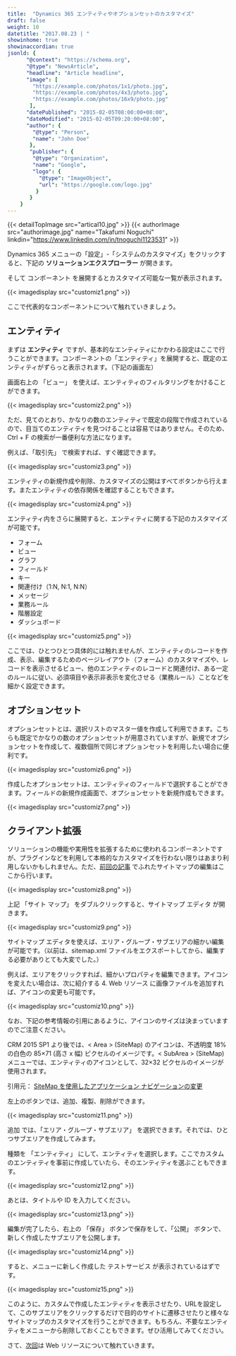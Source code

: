 ```yaml
---
title:  "Dynamics 365 エンティティやオプションセットのカスタマイズ"
draft: false
weight: 10
datetitle: "2017.08.23 | "
showinhome: true
showinaccordian: true
jsonld: {
      "@context": "https://schema.org",
      "@type": "NewsArticle",
      "headline": "Article headline",
      "image": [
        "https://example.com/photos/1x1/photo.jpg",
        "https://example.com/photos/4x3/photo.jpg",
        "https://example.com/photos/16x9/photo.jpg"
       ],
      "datePublished": "2015-02-05T08:00:00+08:00",
      "dateModified": "2015-02-05T09:20:00+08:00",
      "author": {
        "@type": "Person",
        "name": "John Doe"
       },
       "publisher": {
        "@type": "Organization",
        "name": "Google",
        "logo": {
          "@type": "ImageObject",
          "url": "https://google.com/logo.jpg"
         }
       }
    }
---
```

{{< detailTopImage src="artical10.jpg" >}}
{{< authorImage src="authorimage.jpg" name="Takafumi Noguchi" linkdin="https://www.linkedin.com/in/tnoguchi1123531" >}}
<!-- Intro  -->
Dynamics 365 メニューの「設定」-「システムのカスタマイズ」をクリックすると、下記の **ソリューションエクスプローラー** が開きます。

そして コンポーネント を展開するとカスタマイズ可能な一覧が表示されます。
<!-- Image= customiz1.png -->
{{< imagedisplay src="customiz1.png" >}}

ここで代表的なコンポーネントについて触れていきましょう。


## エンティティ
まずは **エンティティ** ですが、基本的なエンティティにかかわる設定はここで行うことができます。コンポーネントの「エンティティ」を展開すると、既定のエンティティがずらっと表示されます。（下記の画面左）

画面右上の 「ビュー」 を使えば、エンティティのフィルタリングをかけることができます。
<!-- Image= customiz2.png -->
{{< imagedisplay src="customiz2.png" >}}

ただ、見てのとおり、かなりの数のエンティティで既定の段階で作成されているので、目当てのエンティティを見つけることは容易ではありません。そのため、Ctrl + F の検索が一番便利な方法になります。

例えば、「取引先」 で検索すれば、すぐ確認できます。
<!-- Image= customiz3.png -->
{{< imagedisplay src="customiz3.png" >}}

エンティティの新規作成や削除、カスタマイズの公開はすべてボタンから行えます。またエンティティの依存関係を確認することもできます。
<!-- Image= customiz4.png -->
{{< imagedisplay src="customiz4.png" >}}

エンティティ内をさらに展開すると、エンティティに関する下記のカスタマイズが可能です。

* フォーム
* ビュー
* グラフ
* フィールド
* キー
* 関連付け（1:N, N:1, N:N）
* メッセージ
* 業務ルール
* 階層設定
* ダッシュボード

<!-- Image= customiz5.png -->
{{< imagedisplay src="customiz5.png" >}}

ここでは、ひとつひとつ具体的には触れませんが、エンティティのレコードを作成、表示、編集するためのページレイアウト（フォーム）のカスタマイズや、レコードを表示させるビュー、他のエンティティのレコードと関連付け、ある一定のルールに従い、必須項目や表示非表示を変化させる（業務ルール）ことなどを細かく設定できます。

## オプションセット
オプションセットとは、選択リストのマスター値を作成して利用できます。こちらも既定でかなりの数のオプションセットが用意されていますが、新規でオプションセットを作成して、複数個所で同じオプションセットを利用したい場合に便利です。
<!-- Image= customiz6.png -->
{{< imagedisplay src="customiz6.png" >}}

作成したオプションセットは、エンティティのフィールドで選択することができます。フィールドの新規作成画面で、オプションセットを新規作成もできます。
<!-- Image= customiz7.png -->
{{< imagedisplay src="customiz7.png" >}}

## クライアント拡張
ソリューションの機能や実用性を拡張するために使われるコンポーネントですが、プラグインなどを利用して本格的なカスタマイズを行わない限りはあまり利用しないかもしれません。ただ、[前回の記事](#) でふれたサイトマップの編集はここから行います。
<!-- Image= customiz8.png -->
{{< imagedisplay src="customiz8.png" >}}

上記 「サイト マップ」 をダブルクリックすると、サイトマップ エディタ が開きます。
<!-- Image= customiz9.png -->
{{< imagedisplay src="customiz9.png" >}}

サイトマップ エディタを使えば、エリア・グループ・サブエリアの細かい編集が可能です。（以前は、sitemap.xml ファイルをエクスポートしてから、編集する必要がありとても大変でした。）

例えば、エリアをクリックすれば、細かいプロパティを編集できます。アイコンを変えたい場合は、次に紹介する 4. Web リソース に画像ファイルを追加すれば、アイコンの変更も可能です。
<!-- Image= customiz10.png -->
{{< imagedisplay src="customiz10.png" >}}

なお、下記の参考情報の引用にあるように、アイコンのサイズは決まっていますのでご注意ください。

<!-- Quate Box -->
CRM 2015 SP1 より後では、< Area > (SiteMap) のアイコンは、不透明度 18% の白色の 85×71 (高さ x 幅) ピクセルのイメージです。< SubArea > (SiteMap) メニューでは、エンティティのアイコンとして、32×32 ピクセルのイメージが使用されます。

引用元： [SiteMap を使用したアプリケーション ナビゲーションの変更](https://msdn.microsoft.com/ja-jp/library/gg309259.aspx)

左上のボタンでは、追加、複製、削除ができます。
<!-- Image= customiz11.png -->
{{< imagedisplay src="customiz11.png" >}}

追加 では、「エリア・グループ・サブエリア」 を選択できます。それでは、ひとつサブエリアを作成してみます。

種類を 「エンティティ」 にして、エンティティを選択します。ここでカスタムのエンティティを事前に作成していたら、そのエンティティを選ぶこともできます。
<!-- Image= customiz12.png -->
{{< imagedisplay src="customiz12.png" >}}

あとは、タイトルや ID を入力してください。
<!-- Image= customiz13.png -->
{{< imagedisplay src="customiz13.png" >}}

編集が完了したら、右上の 「保存」 ボタンで保存をして、「公開」 ボタンで、新しく作成したサブエリアを公開します。
<!-- Image= customiz14.png -->
{{< imagedisplay src="customiz14.png" >}}

すると、メニューに新しく作成した テストサービス が表示されているはずです。
<!-- Image= customiz15.png -->
{{< imagedisplay src="customiz15.png" >}}

このように、カスタムで作成したエンティティを表示させたり、URLを設定して、このサブエリアをクリックするだけで目的のサイトに遷移させたりと様々なサイトマップのカスタマイズを行うことができます。もちろん、不要なエンティティをメニューから削除しておくこともできます。ぜひ活用してみてください。

 

さて、[次回](#)は Web リソースについて触れていきます。